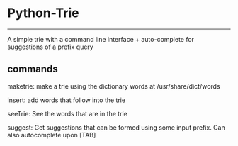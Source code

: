 # Python-Trie
--------------

A simple trie with a command line interface + auto-complete for suggestions of a prefix query

commands
---------

maketrie: make a trie using the dictionary words at /usr/share/dict/words

insert: add words that follow into the trie

seeTrie: See the words that are in the trie

suggest: Get suggestions that can be formed using some input prefix. Can also autocomplete upon [TAB]


